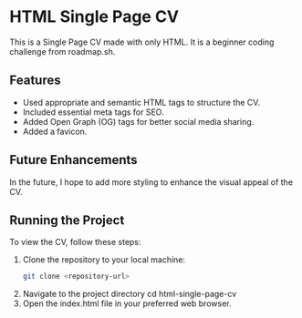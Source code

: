 # HTML Single Page CV

This is a Single Page CV made with only HTML. It is a beginner coding challenge from roadmap.sh.

## Features
- Used appropriate and semantic HTML tags to structure the CV.
- Included essential meta tags for SEO.
- Added Open Graph (OG) tags for better social media sharing.
- Added a favicon.

## Future Enhancements
In the future, I hope to add more styling to enhance the visual appeal of the CV.

## Running the Project
To view the CV, follow these steps:

1. Clone the repository to your local machine:
   ```bash
   git clone <repository-url>
2. Navigate to the project directory
   cd html-single-page-cv
3. Open the index.html file in your preferred web browser.
